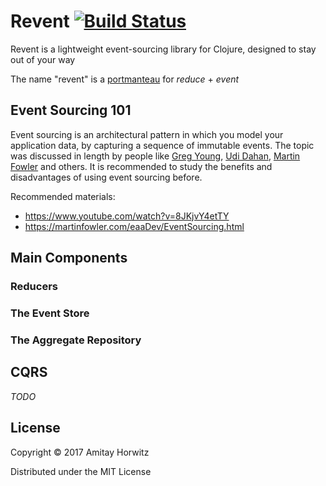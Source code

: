 # Revent [![Build Status](https://travis-ci.org/amitayh/revent-clj.svg?branch=master)](https://travis-ci.org/amitayh/revent-clj)

Revent is a lightweight event-sourcing library for Clojure, designed to stay out of your way

The name "revent" is a [portmanteau](https://en.wikipedia.org/wiki/Portmanteau) for *reduce* + 
*event*

## Event Sourcing 101

Event sourcing is an architectural pattern in which you model your application data, by capturing a
sequence of immutable events. The topic was discussed in length by people like
[Greg Young](https://twitter.com/gregyoung), [Udi Dahan](https://twitter.com/UdiDahan),
[Martin Fowler](https://twitter.com/martinfowler) and others. It is recommended to study the
benefits and disadvantages of using event sourcing before.

Recommended materials:

 * https://www.youtube.com/watch?v=8JKjvY4etTY
 * https://martinfowler.com/eaaDev/EventSourcing.html

## Main Components

### Reducers

### The Event Store

### The Aggregate Repository

## CQRS

*TODO*

## License

Copyright © 2017 Amitay Horwitz

Distributed under the MIT License
